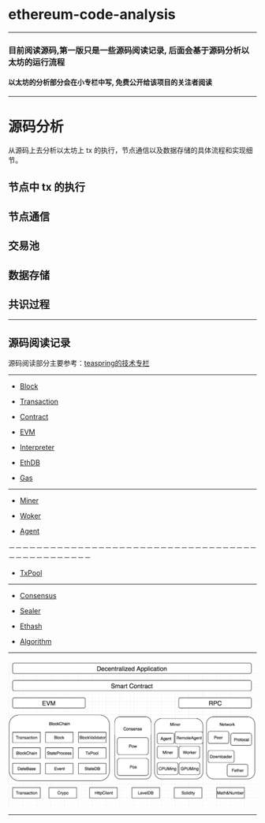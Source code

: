 # ethereum-code-analysis

-------------------------------------------------------------------

### 目前阅读源码,第一版只是一些源码阅读记录, 后面会基于源码分析以太坊的运行流程

#### 以太坊的分析部分会在小专栏中写, 免费公开给该项目的关注者阅读

--------------------------------------------------------------------

# 源码分析

从源码上去分析以太坊上 tx 的执行，节点通信以及数据存储的具体流程和实现细节。

## 节点中 tx 的执行

## 节点通信

## 交易池

## 数据存储

## 共识过程

--------------------------------------------------------------------

## 源码阅读记录


源码阅读部分主要参考：[teaspring的技术专栏](https://blog.csdn.net/teaspring)

---------------------------------------------------------------------

* [Block](https://github.com/xianfeng92/ethereum-code-analysis/blob/master/notes/Block.md)

* [Transaction](https://github.com/xianfeng92/ethereum-code-analysis/blob/master/notes/Transaction.md)

* [Contract](https://github.com/xianfeng92/ethereum-code-analysis/blob/master/notes/Contract.md)

* [EVM](https://github.com/xianfeng92/ethereum-code-analysis/blob/master/notes/evm.md)

* [Interpreter](https://github.com/xianfeng92/ethereum-code-analysis/blob/master/notes/interpreter.md)

* [EthDB](https://github.com/xianfeng92/ethereum-code-analysis/blob/master/notes/ethDB.md)

* [Gas](https://github.com/xianfeng92/ethereum-code-analysis/blob/master/notes/gas.md)

--------------------------------------------------------------------

* [Miner](https://github.com/xianfeng92/ethereum-code-analysis/blob/master/notes/Miner.md)

* [Woker](https://github.com/xianfeng92/ethereum-code-analysis/blob/master/notes/Worker.md)

* [Agent](https://github.com/xianfeng92/ethereum-code-analysis/blob/master/notes/Agent.md)

－－－－－－－－－－－－－－－－－－－－－－－－－－－－－－－－－－－－－－－－－－－－－－－－

* [TxPool](https://github.com/xianfeng92/ethereum-code-analysis/blob/master/notes/Tx_Pool.md)



----------------------------------------

* [Consensus](https://github.com/xianfeng92/ethereum-code-analysis/blob/master/notes/consensus.md)

* [Sealer](https://github.com/xianfeng92/ethereum-code-analysis/blob/master/notes/sealer.md)

* [Ethash](https://github.com/xianfeng92/ethereum-code-analysis/blob/master/notes/ethash.md)

* [Algorithm](https://github.com/xianfeng92/ethereum-code-analysis/blob/master/notes/Algorithm.md)

----------------------------------------------------


![以太坊整体的架构图](https://github.com/xianfeng92/ethereum-code-analysis/blob/master/images/eth.png)


----------------------------------------
